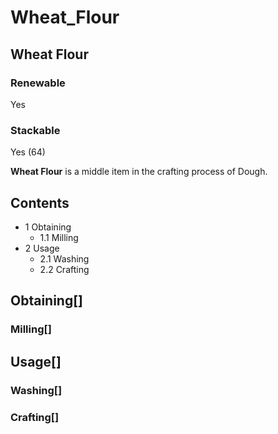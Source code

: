 # Wheat_Flour

## Wheat Flour

### Renewable

Yes

### Stackable

Yes (64)

**Wheat Flour** is a middle item in the crafting process of Dough.

## Contents

- 1 Obtaining
    - 1.1 Milling
- 2 Usage
    - 2.1 Washing
    - 2.2 Crafting

## Obtaining[]

### Milling[]

## Usage[]

### Washing[]

### Crafting[]